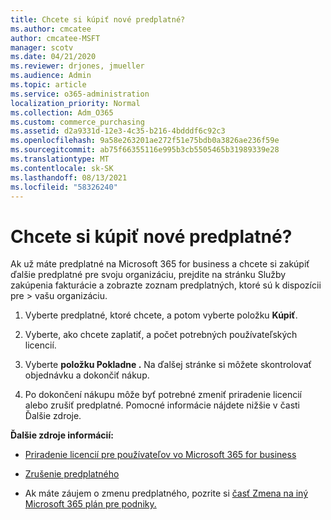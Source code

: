 ```yaml
---
title: Chcete si kúpiť nové predplatné?
ms.author: cmcatee
author: cmcatee-MSFT
manager: scotv
ms.date: 04/21/2020
ms.reviewer: drjones, jmueller
ms.audience: Admin
ms.topic: article
ms.service: o365-administration
localization_priority: Normal
ms.collection: Adm_O365
ms.custom: commerce_purchasing
ms.assetid: d2a9331d-12e3-4c35-b216-4bdddf6c92c3
ms.openlocfilehash: 9a58e263201ae272f51e75bdb0a3826ae236f59e
ms.sourcegitcommit: ab75f66355116e995b3cb5505465b31989339e28
ms.translationtype: MT
ms.contentlocale: sk-SK
ms.lasthandoff: 08/13/2021
ms.locfileid: "58326240"
---
```

# <a name="looking-to-buy-a-new-subscription"></a>Chcete si kúpiť nové predplatné?

Ak už máte predplatné na Microsoft 365 for business a chcete si zakúpiť ďalšie  predplatné pre svoju organizáciu, prejdite na stránku Služby zakúpenia fakturácie a zobrazte zoznam predplatných, ktoré sú k dispozícii pre \> [](https://go.microsoft.com/fwlink/p/?linkid=868433) vašu organizáciu.
 
1. Vyberte predplatné, ktoré chcete, a potom vyberte položku **Kúpiť**.

2. Vyberte, ako chcete zaplatiť, a počet potrebných používateľských licencií.

3. Vyberte **položku Pokladne .** Na ďalšej stránke si môžete skontrolovať objednávku a dokončiť nákup.

4. Po dokončení nákupu môže byť potrebné zmeniť priradenie licencií alebo zrušiť predplatné. Pomocné informácie nájdete nižšie v časti Ďalšie zdroje.

 **Ďalšie zdroje informácií:**
  
- [Priradenie licencií pre používateľov vo Microsoft 365 for business](https://docs.microsoft.com/microsoft-365/admin/add-users/add-users)
    
- [Zrušenie predplatného](https://docs.microsoft.com/microsoft-365/commerce/subscriptions/cancel-your-subscription)
    
- Ak máte záujem o zmenu predplatného, pozrite si [časť Zmena na iný Microsoft 365 plán pre podniky.](https://docs.microsoft.com/microsoft-365/commerce/subscriptions/switch-to-a-different-plan)